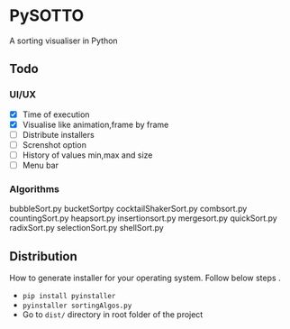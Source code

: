 # PySOTTO

A sorting visualiser in Python

## Todo

### UI/UX
 
- [x] Time of execution
- [x] Visualise like animation,frame by frame
- [ ] Distribute installers
- [ ] Screnshot option
- [ ] History of values min,max and size 
- [ ] Menu bar
  
### Algorithms  
bubbleSort.py
bucketSortpy 
cocktailShakerSort.py 
combsort.py
countingSort.py
heapsort.py
insertionsort.py
mergesort.py
quickSort.py
radixSort.py
selectionSort.py
shellSort.py

## Distribution

How to generate installer for your operating system. Follow below steps .

- `pip install pyinstaller`
- `pyinstaller sortingAlgos.py`
- Go to `dist/` directory in root folder of the project
